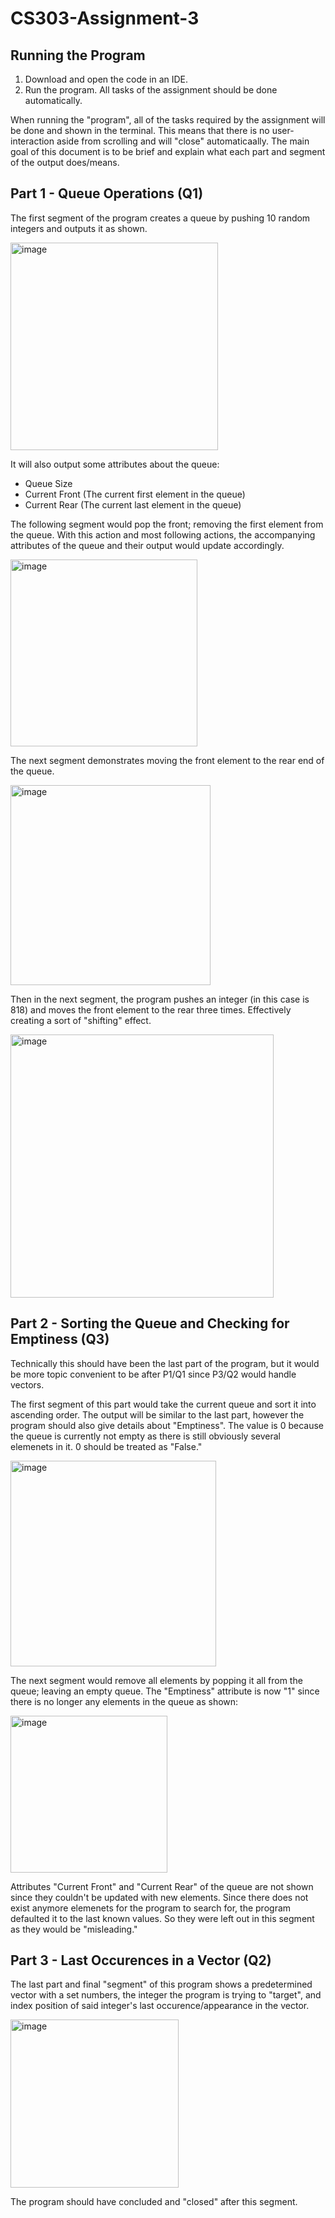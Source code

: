 # CS303-Assignment-3

## Running the Program
1) Download and open the code in an IDE.
2) Run the program. All tasks of the assignment should be done automatically.

When running the "program", all of the tasks required by the assignment will be done and shown in the terminal. This means that there is no user-interaction aside from scrolling and will "close" automaticaally. The main goal of this document is to be brief and explain what each part and segment of the output does/means.

## Part 1 - Queue Operations (Q1)
The first segment of the program creates a queue by pushing 10 random integers and outputs it as shown.

<img width="332" alt="image" src="https://github.com/user-attachments/assets/c83b441c-e283-4988-9a58-1f10dcba71b0">

It will also output some attributes about the queue:
- Queue Size
- Current Front (The current first element in the queue)
- Current Rear (The current last element in the queue)

The following segment would pop the front; removing the first element from the queue. With this action and most following actions, the accompanying attributes of the queue and their output would update accordingly.

<img width="299" alt="image" src="https://github.com/user-attachments/assets/dceebbb7-adc1-4699-84d8-e8f837d341a1">


The next segment demonstrates moving the front element to the rear end of the queue.

<img width="320" alt="image" src="https://github.com/user-attachments/assets/287591ab-25e5-4c46-9ba4-052ab0ebd207">

Then in the next segment, the program pushes an integer (in this case is 818) and moves the front element to the rear three times. Effectively creating a sort of "shifting" effect.

<img width="421" alt="image" src="https://github.com/user-attachments/assets/021d0358-2f1c-47e1-bbe8-551f27b14fd8">

## Part 2 - Sorting the Queue and Checking for Emptiness (Q3)
Technically this should have been the last part of the program, but it would be more topic convenient to be after P1/Q1 since P3/Q2 would handle vectors.

The first segment of this part would take the current queue and sort it into ascending order. The output will be similar to the last part, however the program should also give details about "Emptiness".
The value is 0 because the queue is currently not empty as there is still obviously several elemenets in it. 0 should be treated as "False."

<img width="329" alt="image" src="https://github.com/user-attachments/assets/aaa4fd1c-4801-4472-8815-dd44b8f1a3b4">

The next segment would remove all elements by popping it all from the queue; leaving an empty queue. The "Emptiness" attribute is now "1" since there is no longer any elements in the queue as shown:

<img width="251" alt="image" src="https://github.com/user-attachments/assets/789049e6-f89c-49d6-b018-f97ff774e294">

Attributes "Current Front" and "Current Rear" of the queue are not shown since they couldn't be updated with new elements. Since there does not exist anymore elemenets for the program to search for, the program defaulted it to the last known values. So they were left out in this segment as they would be "misleading."

## Part 3 - Last Occurences in a Vector (Q2)
The last part and final "segment" of this program shows a predetermined vector with a set numbers, the integer the program is trying to "target", and index position of said integer's last occurence/appearance in the vector.

<img width="269" alt="image" src="https://github.com/user-attachments/assets/f439e8b7-bc5a-4913-94ba-e610701649b9">

The program should have concluded and "closed" after this segment.
